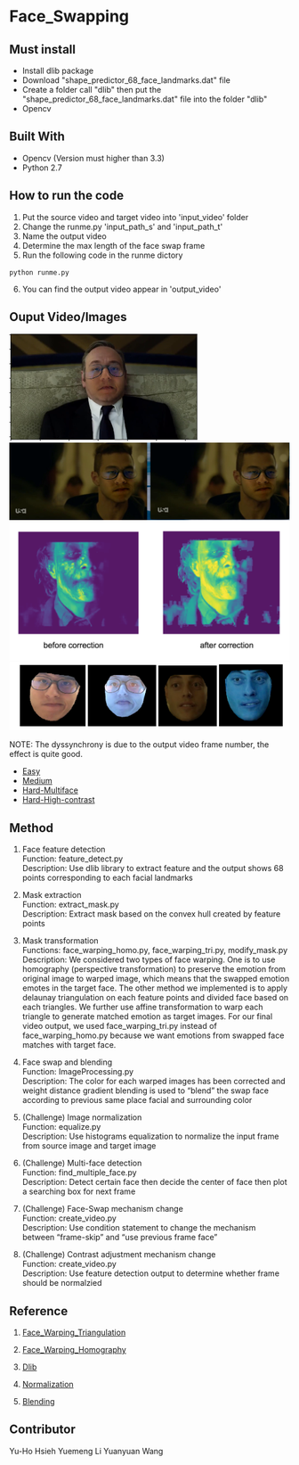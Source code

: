 # Face_Swapping

## Must install

* Install dlib package
* Download "shape_predictor_68_face_landmarks.dat" file 
* Create a folder call "dlib" then put the "shape_predictor_68_face_landmarks.dat" file into the folder "dlib"
* Opencv

## Built With

* Opencv (Version must higher than 3.3)
* Python 2.7


## How to run the code

1. Put the source video and target video into 'input_video' folder
2. Change the runme.py 'input_path_s' and 'input_path_t' 
3. Name the output video
4. Determine the max length of the face swap frame
5. Run the following code in the runme dictory

```
python runme.py
```

6. You can find the output video appear in 'output_video'

## Ouput Video/Images

![Alt text](./ReadMe_Pics/blend.png?raw=true "After Blending")
![Alt text](./ReadMe_Pics/Comparing_old_new_mask.png?raw=true "Comparing")
![Alt text](./ReadMe_Pics/Normalize.png?raw=true "Normalize")
![Alt text](./ReadMe_Pics/Warp_face.png?raw=true "Warp_face")



NOTE: The dyssynchrony is due to the output video frame number, the effect is quite good.
* [Easy](https://youtu.be/pF82J-6JAUw)
* [Medium](https://youtu.be/v1zasU9ZLUY)
* [Hard-Multiface](https://youtu.be/Tz4_QJ86cHI)
* [Hard-High-contrast](https://youtu.be/7iv6nfuyp1A) 

## Method
1. Face feature detection  
Function:  feature_detect.py  
Description:  Use dlib library to extract feature and the output shows 68 points corresponding to each facial landmarks  

2. Mask extraction  
Function: extract_mask.py   
Description: Extract mask based on the convex hull created by feature points  


3. Mask transformation  
Functions: face_warping_homo.py, face_warping_tri.py, modify_mask.py 
Description: We considered two types of face warping. One is to use homography (perspective transformation) to preserve the emotion from original image to warped image, which means that the swapped emotion emotes in the target face. The other method we implemented is to apply delaunay triangulation on each feature points and divided face based on each triangles. We further use affine transformation to warp each triangle to generate matched emotion as target images. For our final video output, we used face_warping_tri.py instead of face_warping_homo.py because we want emotions from swapped face matches with target face.

4. Face swap and blending  
Function: ImageProcessing.py  
Description: The color for each warped images has been corrected and weight distance gradient blending is used to “blend” the swap face according to previous same place facial and surrounding color  

5. (Challenge) Image normalization  
Function: equalize.py   
Description: Use histograms equalization to normalize the input frame from source image and target image  

6. (Challenge) Multi-face detection  
Function: find_multiple_face.py  
Description: Detect certain face then decide the center of face then plot a searching box for next frame  

7. (Challenge) Face-Swap mechanism change   
Function: create_video.py  
Description: Use condition statement to change the mechanism between “frame-skip” and “use previous frame face”  

8. (Challenge) Contrast adjustment mechanism change  
Function: create_video.py  
Description: Use feature detection output to determine whether frame should be normalzied  

## Reference

1. [Face_Warping_Triangulation](https://www.learnopencv.com/warp-one-triangle-to-another-using-opencv-c-python/)

2. [Face_Warping_Homography](https://www.learnopencv.com/homography-examples-using-opencv-python-c/)

3. [Dlib](http://dlib.net/face_landmark_detection.py.html)

4. [Normalization](https://docs.opencv.org/3.2.0/d5/daf/tutorial_py_histogram_equalization.html)

5. [Blending](https://github.com/MarekKowalski/FaceSwap/blob/master/FaceSwap/)

## Contributor

Yu-Ho Hsieh
Yuemeng Li
Yuanyuan Wang

